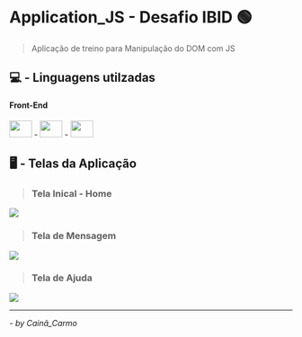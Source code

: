 # Application_JS - Desafio IBID 🟢

> Aplicação de treino para Manipulação do DOM com JS

## 💻 - Linguagens utilzadas
  
#### Front-End

<div display="flex">
  <img height="30" width="40" src="https://cdn.jsdelivr.net/gh/devicons/devicon/icons/html5/html5-original.svg" /> -
  <img height="30" width="40" src="https://cdn.jsdelivr.net/gh/devicons/devicon/icons/css3/css3-original.svg" /> -
  <img height="30" width="40" src="https://cdn.jsdelivr.net/gh/devicons/devicon/icons/javascript/javascript-original.svg" />
</div>

## 🖥️ - Telas da Aplicação

> ### Tela Inical - Home
<img  src="https://cdn.discordapp.com/attachments/1007771195418091571/1007771437714653324/unknown.png" />
<br />

> ### Tela de Mensagem
<img  src="https://cdn.discordapp.com/attachments/1007771195418091571/1007771582665592943/unknown.png" />
<br />

> ### Tela de Ajuda
<img  src="https://cdn.discordapp.com/attachments/1007771195418091571/1010038563699687546/unknown.png" />

---
<cite>- by <em>Cainã_Carmo</em></cite>